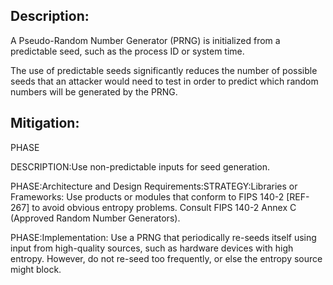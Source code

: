 ## Description:

A Pseudo-Random Number Generator (PRNG) is initialized from a predictable seed, such as the process ID or system time.

The use of predictable seeds significantly reduces the number of possible seeds that an attacker would need to test in order to predict which random numbers will be generated by the PRNG.

## Mitigation:


PHASE

DESCRIPTION:Use non-predictable inputs for seed generation.

PHASE:Architecture and Design Requirements:STRATEGY:Libraries or Frameworks:
Use products or modules that conform to FIPS 140-2 [REF-267] to avoid obvious entropy problems. Consult FIPS 140-2 Annex C (Approved Random Number Generators).

PHASE:Implementation:
Use a PRNG that periodically re-seeds itself using input from high-quality sources, such as hardware devices with high entropy. However, do not re-seed too frequently, or else the entropy source might block.

